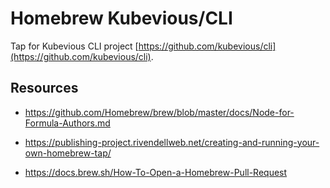 # Homebrew Kubevious/CLI
Tap for Kubevious CLI project [https://github.com/kubevious/cli](https://github.com/kubevious/cli).


## Resources
- https://github.com/Homebrew/brew/blob/master/docs/Node-for-Formula-Authors.md
- https://publishing-project.rivendellweb.net/creating-and-running-your-own-homebrew-tap/

- https://docs.brew.sh/How-To-Open-a-Homebrew-Pull-Request

